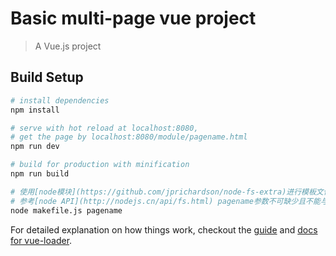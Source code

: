# Basic multi-page vue project

> A Vue.js project

## Build Setup

``` bash
# install dependencies
npm install

# serve with hot reload at localhost:8080,
# get the page by localhost:8080/module/pagename.html
npm run dev

# build for production with minification
npm run build

# 使用[node模块](https://github.com/jprichardson/node-fs-extra)进行模板文件的创建复制及重命名操作
# 参考[node API](http://nodejs.cn/api/fs.html) pagename参数不可缺少且不能与现有module名称重复，否则报错
node makefile.js pagename
```

For detailed explanation on how things work, checkout the [guide](http://vuejs-templates.github.io/webpack/) and [docs for vue-loader](http://vuejs.github.io/vue-loader).
